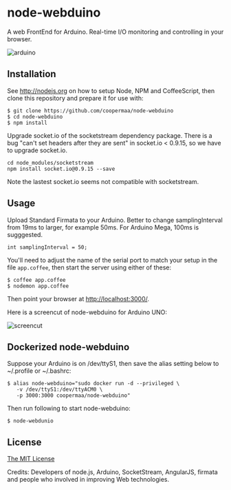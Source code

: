 # node-webduino

A web FrontEnd for Arduino. Real-time I/O monitoring and controlling in your browser.

![arduino](http://arduino.cc/en/uploads/Main/ArduinoUno_R3_Front_450px.jpg)

## Installation

See <http://nodejs.org> on how to setup Node, NPM and CoffeeScript, then clone 
this repository and prepare it for use with:

    $ git clone https://github.com/coopermaa/node-webduino
    $ cd node-webduino
    $ npm install

Upgrade socket.io of the socketstream dependency package. There is a bug "can't set
headers after they are sent" in socket.io < 0.9.15, so we have to upgrade
 socket.io. 

    cd node_modules/socketstream
    npm install socket.io@0.9.15 --save

Note the lastest socket.io seems not compatible with socketstream.

## Usage

Upload Standard Firmata to your Arduino. Better to change samplingInterval from 
19ms to larger, for example 50ms. For Arduino Mega, 100ms is sugggested.

    int samplingInterval = 50;

You'll need to adjust the name of the serial port to match your setup in the
file `app.coffee`, then start the server using either of these:

    $ coffee app.coffee
    $ nodemon app.coffee

Then point your browser at <http://localhost:3000/>.    

Here is a screencut of node-webduino for Arduino UNO:

![screencut](http://bit.ly/XHta3m)
    
## Dockerized node-webduino

Suppose your Arduino is on /dev/ttyS1, then save the alias setting below to ~/.profile 
or ~/.bashrc:

    $ alias node-webduino="sudo docker run -d --privileged \
       -v /dev/ttyS1:/dev/ttyACM0 \
       -p 3000:3000 coopermaa/node-webduino"

Then run following to start node-webduino:

    $ node-webdunio

## License

[The MIT License](http://opensource.org/licenses/MIT)

Credits: Developers of node.js, Arduino, SocketStream, AngularJS, firmata and 
people who involved in improving Web technologies.

